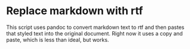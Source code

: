 # Replace markdown with rtf

This script uses pandoc to convert markdown text to rtf and then pastes that styled text into the original document. Right now it uses a copy and paste, which is less than ideal, but works.
